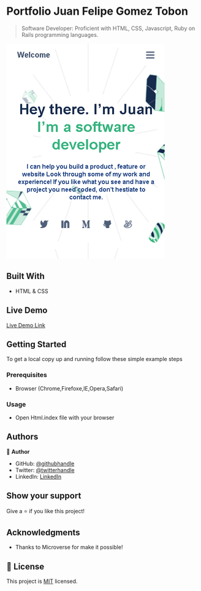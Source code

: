 # Portfolio Juan Felipe Gomez Tobon

> Software Developer: Proficient with HTML, CSS, Javascript, Ruby on Rails programming languages.

![screenshot](./app_screenshot.png)


## Built With

- HTML & CSS

## Live Demo

[Live Demo Link](https://felipeg005.github.io/Portfolio/)


## Getting Started

To get a local copy up and running follow these simple example steps

### Prerequisites

- Browser (Chrome,Firefoxe,IE,Opera,Safari)

### Usage

- Open Html.index file with your browser


## Authors

👤 **Author**

- GitHub: [@githubhandle](https://github.com/Felipeg005/)
- Twitter: [@twitterhandle](https://twitter.com/JuanFGT05)
- LinkedIn: [LinkedIn](https://www.linkedin.com/in/juan-felipe-gomez-tobon/)

## Show your support

Give a ⭐️ if you like this project!

## Acknowledgments

- Thanks to Microverse for make it possible!

## 📝 License

This project is [MIT](./MIT.md) licensed.
